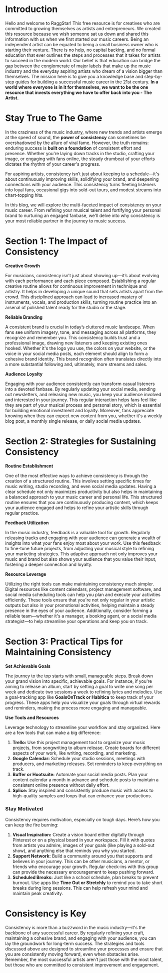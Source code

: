 <script lang='ts'>
  import BlogPageTemplate from '$lib/components/blog/BlogPageTemplate.svelte';
  import type { BlogCardProps } from '$lib/managers/BlogManager';
  import { ASSETS_PATH } from '$lib/managers/BlogManager';
  import { orderedBlogPosts } from '$lib/managers/BlogManager';
  import { page } from '$app/stores';

  const blogPostInfo: BlogCardProps = orderedBlogPosts.find((post) => post.slug === $page.route.id?.split('/')[3]);
  const assetsUrl = `${ASSETS_PATH}/${blogPostInfo.image}`;

  const gif1 = `${assetsUrl}/gif1.gif`;
</script>

<BlogPageTemplate
  title={blogPostInfo.title}
  subtitle={blogPostInfo.subtitle}
  published_date={blogPostInfo.date_published}
  coverImg={blogPostInfo.image}>

# Introduction
Hello and welcome to RaggStar! This free resource is for creatives who are committed to growing themselves as artists and entrepreneurs. We created this resource because we wish someone sat us down and shared this information with us when we first started our music careers. Being an independent artist can be equated to being a small business owner who is starting their venture. There is no help, no capital backing, and no formal education that ever outlines the steps and processes that it takes for artists to succeed in the modern world. Our belief is that education can bridge the gap between the conglomerate of major labels that make up the music industry and the everyday aspiring artists who dream of a vision bigger than themselves. The mission here is to give you a knowledge base and step-by-step guides for building a successful music career in the 21st century. **In a world where everyone is in it for themselves, we want to be the one resource that invests everything we have to offer back into you - The Artist.**

# Stay True to The Game
In the craziness of the music industry, where new trends and artists emerge at the speed of sound, the **power of consistency** can sometimes be overshadowed by the allure of viral fame. However, the truth remains: enduring success is **built on a foundation** of consistent effort and presence. Whether you're laying down tracks in the studio, crafting your image, or engaging with fans online, the steady drumbeat of your efforts dictates the rhythm of your career's progress.

For aspiring artists, consistency isn’t just about keeping to a schedule—it's about continuously improving skills, solidifying your brand, and deepening connections with your audience. This consistency turns fleeting listeners into loyal fans, occasional gigs into sold-out tours, and modest streams into chart-topping hits.

In this blog, we will explore the multi-faceted impact of consistency on your music career. From refining your musical talent and fortifying your personal brand to nurturing an engaged fanbase, we'll delve into why consistency is your most reliable partner in the journey to music success.

# Section 1: The Impact of Consistency
**Creative Growth**

For musicians, consistency isn’t just about showing up—it’s about evolving with each performance and each piece composed. Establishing a regular creative routine allows for continuous improvement in technique and artistry. It helps in developing a unique sound that sets artists apart from the crowd. This disciplined approach can lead to increased mastery of instruments, vocals, and production skills, turning routine practice into an arsenal of polished talent ready for the studio or the stage.

**Reliable Branding**

A consistent brand is crucial in today’s cluttered music landscape. When fans see uniform imagery, tone, and messaging across all platforms, they recognize and remember you. This consistency builds trust and a professional image, drawing new listeners and keeping existing ones hooked. Whether it's the logo you use, the colors on your website, or the voice in your social media posts, each element should align to form a cohesive brand identity. This brand recognition often translates directly into a more substantial following and, ultimately, more streams and sales.

**Audience Loyalty**

Engaging with your audience consistently can transform casual listeners into a devoted fanbase. By regularly updating your social media, sending out newsletters, and releasing new music, you keep your audience involved and interested in your journey. This regular interaction helps fans feel like they are part of your musical process and personal story, which is essential for building emotional investment and loyalty. Moreover, fans appreciate knowing when they can expect new content from you, whether it's a weekly blog post, a monthly single release, or daily social media updates.

# Section 2: Strategies for Sustaining Consistency
**Routine Establishment**

One of the most effective ways to achieve consistency is through the creation of a structured routine. This involves setting specific times for music writing, studio recording, and even social media updates. Having a clear schedule not only maximizes productivity but also helps in maintaining a balanced approach to your music career and personal life. This structured routine ensures that you are continuously producing content, which keeps your audience engaged and helps to refine your artistic skills through regular practice.

**Feedback Utilization**

In the music industry, feedback is a valuable tool for growth. Regularly releasing tracks and engaging with your audience can generate a wealth of insights into what your fans enjoy most about your work. Use this feedback to fine-tune future projects, from adjusting your musical style to refining your marketing strategies. This adaptive approach not only improves your music and brand but also shows your audience that you value their input, fostering a deeper connection and loyalty.

**Resource Leverage**

Utilizing the right tools can make maintaining consistency much simpler. Digital resources like content calendars, project management software, and social media scheduling tools can help you plan and execute your activities efficiently. These tools ensure that you're not only regular in your artistic outputs but also in your promotional activities, helping maintain a steady presence in the eyes of your audience. Additionally, consider forming a reliable team—whether it's a manager, a booking agent, or a social media strategist—to help streamline your operations and keep you on track.

# Section 3: Practical Tips for Maintaining Consistency
**Set Achievable Goals**

The journey to the top starts with small, manageable steps. Break down your grand vision into specific, achievable goals. For instance, if you're aiming to release an album, start by setting a goal to write one song per week and dedicate two sessions a week to refining lyrics and melodies. Use a goal-tracking app like **GoalsOnTrack or Habitica** to keep track of your progress. These apps help you visualize your goals through virtual rewards and reminders, making the process more engaging and manageable.

**Use Tools and Resources**

Leverage technology to streamline your workflow and stay organized. Here are a few tools that can make a big difference:

1. **Trello:** Use this project management tool to organize your music projects, from songwriting to album release. Create boards for different aspects of your work, like writing, recording, and marketing.
2. **Google Calendar:** Schedule your studio sessions, meetings with producers, and marketing releases. Set reminders to keep everything on track.
3. **Buffer or Hootsuite:** Automate your social media posts. Plan your content calendar a month in advance and schedule posts to maintain a consistent online presence without daily effort.
4. **Splice:** Stay inspired and consistently produce music with access to high-quality samples and loops that can enhance your productions.

### Stay Motivated

Consistency requires motivation, especially on tough days. Here’s how you can keep the fire burning:

1. **Visual Inspiration:** Create a vision board either digitally through Pinterest or on a physical board in your workspace. Fill it with quotes from artists you admire, images of your goals (like playing a sold-out show), and anything else that reminds you why you started.
2. **Support Network:** Build a community around you that supports and believes in your journey. This can be other musicians, a mentor, or friends who encourage your growth. Regular check-ins with this group can provide the necessary encouragement to keep pushing forward.
3. **Scheduled Breaks:** Just like a school schedule, plan breaks to prevent burnout. Use apps like **Time Out or Stretchly** to remind you to take short breaks during long sessions. This can help refresh your mind and maintain peak creativity.

# Consistency is Key
Consistency is more than a buzzword in the music industry—it's the backbone of any successful career. By regularly refining your craft, maintaining a cohesive brand, and engaging with your audience, you can lay the groundwork for long-term success. The strategies and tools discussed above are designed to streamline your processes and ensure that you are consistently moving forward, even when obstacles arise. Remember, the most successful artists aren’t just those with the most talent, but those who are committed to consistent improvement and engagement.

</BlogPageTemplate>
